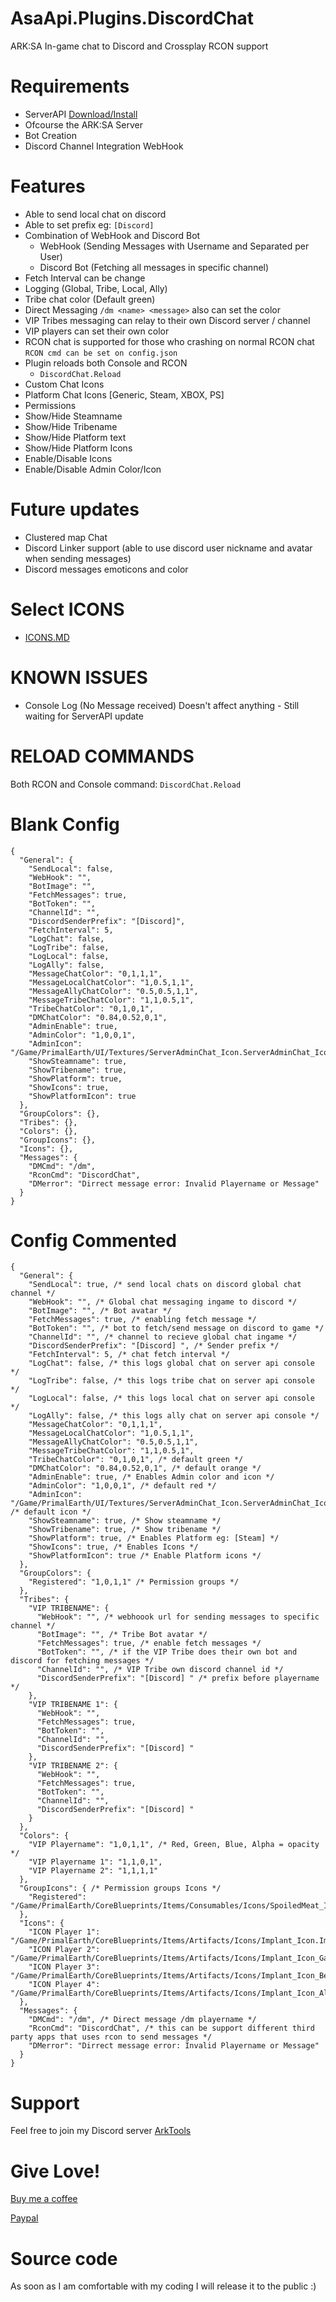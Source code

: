 # AsaApi.Plugins.DiscordChat
ARK:SA In-game chat to Discord and Crossplay RCON support

# Requirements
- ServerAPI [Download/Install](https://gameservershub.com/forums/resources/ark-survival-ascended-serverapi-crossplay-supported.683/)
- Ofcourse the ARK:SA Server
- Bot Creation
- Discord Channel Integration WebHook

# Features
- Able to send local chat on discord
- Able to set prefix eg: `[Discord]`
- Combination of WebHook and Discord Bot
  - WebHook (Sending Messages with Username and Separated per User)
  - Discord Bot (Fetching all messages in specific channel)
- Fetch Interval can be change
- Logging (Global, Tribe, Local, Ally)
- Tribe chat color (Default green)
- Direct Messaging `/dm <name> <message>` also can set the color
- VIP Tribes messaging can relay to their own Discord server / channel
- VIP players can set their own color
- RCON chat is supported for those who crashing on normal RCON chat `RCON cmd can be set on config.json`
- Plugin reloads both Console and RCON
  - `DiscordChat.Reload`
- Custom Chat Icons
- Platform Chat Icons [Generic, Steam, XBOX, PS]
- Permissions
- Show/Hide Steamname
- Show/Hide Tribename
- Show/Hide Platform text
- Show/Hide Platform Icons
- Enable/Disable Icons
- Enable/Disable Admin Color/Icon

# Future updates
- Clustered map Chat
- Discord Linker support (able to use discord user nickname and avatar when sending messages)
- Discord messages emoticons and color

# Select ICONS
- [ICONS.MD](https://github.com/ohmcodes/AsaApi.Plugins.DiscordChat/blob/main/icons.md)

# KNOWN ISSUES
- Console Log (No Message received)  Doesn't affect anything - Still waiting for ServerAPI update 

# RELOAD COMMANDS​
Both RCON and Console command: `DiscordChat.Reload`


# Blank Config
```
{
  "General": {
    "SendLocal": false,
    "WebHook": "",
    "BotImage": "",
    "FetchMessages": true,
    "BotToken": "",
    "ChannelId": "",
    "DiscordSenderPrefix": "[Discord]",
    "FetchInterval": 5,
    "LogChat": false,
    "LogTribe": false,
    "LogLocal": false,
    "LogAlly": false,
    "MessageChatColor": "0,1,1,1",
    "MessageLocalChatColor": "1,0.5,1,1",
    "MessageAllyChatColor": "0.5,0.5,1,1",
    "MessageTribeChatColor": "1,1,0.5,1",
    "TribeChatColor": "0,1,0,1",
    "DMChatColor": "0.84,0.52,0,1",
    "AdminEnable": true,
    "AdminColor": "1,0,0,1",
    "AdminIcon": "/Game/PrimalEarth/UI/Textures/ServerAdminChat_Icon.ServerAdminChat_Icon",
    "ShowSteamname": true,
    "ShowTribename": true,
    "ShowPlatform": true,
    "ShowIcons": true,
    "ShowPlatformIcon": true
  },
  "GroupColors": {},
  "Tribes": {},
  "Colors": {},
  "GroupIcons": {},
  "Icons": {},
  "Messages": {
    "DMCmd": "/dm",
    "RconCmd": "DiscordChat",
    "DMerror": "Dirrect message error: Invalid Playername or Message"
  }
}
```

# Config Commented
```
{
  "General": {
    "SendLocal": true, /* send local chats on discord global chat channel */
    "WebHook": "", /* Global chat messaging ingame to discord */
    "BotImage": "", /* Bot avatar */
    "FetchMessages": true, /* enabling fetch message */
    "BotToken": "", /* bot to fetch/send message on discord to game */
    "ChannelId": "", /* channel to recieve global chat ingame */
    "DiscordSenderPrefix": "[Discord] ", /* Sender prefix */
    "FetchInterval": 5, /* chat fetch interval */
    "LogChat": false, /* this logs global chat on server api console */
    "LogTribe": false, /* this logs tribe chat on server api console */
    "LogLocal": false, /* this logs local chat on server api console */
    "LogAlly": false, /* this logs ally chat on server api console */
    "MessageChatColor": "0,1,1,1",
    "MessageLocalChatColor": "1,0.5,1,1",
    "MessageAllyChatColor": "0.5,0.5,1,1",
    "MessageTribeChatColor": "1,1,0.5,1",
    "TribeChatColor": "0,1,0,1", /* default green */
    "DMChatColor": "0.84,0.52,0,1", /* default orange */
    "AdminEnable": true, /* Enables Admin color and icon */
    "AdminColor": "1,0,0,1", /* default red */
    "AdminIcon": "/Game/PrimalEarth/UI/Textures/ServerAdminChat_Icon.ServerAdminChat_Icon", /* default icon */
    "ShowSteamname": true, /* Show steamname */
    "ShowTribename": true, /* Show tribename */
    "ShowPlatform": true, /* Enables Platform eg: [Steam] */
    "ShowIcons": true, /* Enables Icons */
    "ShowPlatformIcon": true /* Enable Platform icons */
  },
  "GroupColors": {
    "Registered": "1,0,1,1" /* Permission groups */
  },
  "Tribes": {
    "VIP TRIBENAME": {
      "WebHook": "", /* webhoook url for sending messages to specific channel */
      "BotImage": "", /* Tribe Bot avatar */
      "FetchMessages": true, /* enable fetch messages */
      "BotToken": "", /* if the VIP Tribe does their own bot and discord for fetching messages */
      "ChannelId": "", /* VIP Tribe own discord channel id */
      "DiscordSenderPrefix": "[Discord] " /* prefix before playername */
    },
    "VIP TRIBENAME 1": {
      "WebHook": "",
      "FetchMessages": true,
      "BotToken": "",
      "ChannelId": "",
      "DiscordSenderPrefix": "[Discord] "
    },
    "VIP TRIBENAME 2": {
      "WebHook": "",
      "FetchMessages": true,
      "BotToken": "",
      "ChannelId": "",
      "DiscordSenderPrefix": "[Discord] "
    }
  },
  "Colors": {
    "VIP Playername": "1,0,1,1", /* Red, Green, Blue, Alpha = opacity */
    "VIP Playername 1": "1,1,0,1",
    "VIP Playername 2": "1,1,1,1"
  },
  "GroupIcons": { /* Permission groups Icons */
    "Registered": "/Game/PrimalEarth/CoreBlueprints/Items/Consumables/Icons/SpoiledMeat_Icon.SpoiledMeat_Icon"
  },
  "Icons": {
    "ICON Player 1": "/Game/PrimalEarth/CoreBlueprints/Items/Artifacts/Icons/Implant_Icon.Implant_Icon",
    "ICON Player 2": "/Game/PrimalEarth/CoreBlueprints/Items/Artifacts/Icons/Implant_Icon_Gamma.Implant_Icon_Gamma",
    "ICON Player 3": "/Game/PrimalEarth/CoreBlueprints/Items/Artifacts/Icons/Implant_Icon_Beta.Implant_Icon_Beta",
    "ICON Player 4": "/Game/PrimalEarth/CoreBlueprints/Items/Artifacts/Icons/Implant_Icon_Alpha.Implant_Icon_Alpha"
  },
  "Messages": {
    "DMCmd": "/dm", /* Direct message /dm playername */
    "RconCmd": "DiscordChat", /* this can be support different third party apps that uses rcon to send messages */
    "DMerror": "Dirrect message error: Invalid Playername or Message"
  }
}
```

# Support
Feel free to join my Discord server [ArkTools](https://discord.gg/q8rPGprjEJ)

# Give Love!
[Buy me a coffee](https://www.buymeacoffee.com/ohmcodes)

[Paypal](https://www.paypal.com/donate/?business=8389QZ23QRDPE&no_recurring=0&item_name=Game+Server%2FTools+Community+Donations&currency_code=CAD)

# Source code
As soon as I am comfortable with my coding I will release it to the public :)
